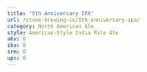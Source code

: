 ```yaml
---
title: "5th Anniversary IPA"
url: /stone-brewing-co/5th-anniversary-ipa/
category: North American Ale
style: American-Style India Pale Ale
abv: 0
ibu: 0
srm: 0
upc: 0
---
```


